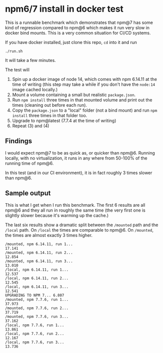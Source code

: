 # npm6/7 install in docker test

This is a runnable benchmark which demonstrates that npm@7 has some kind of regression compared to npm@6 which makes it run very slow in docker bind mounts. This is a very common situation for CI/CD systems.

If you have docker installed, just clone this repo, `cd` into it and run 

```
./run.sh
```

It will take a few minutes.

The test will

1. Spin up a docker image of node 14, which comes with npm 6.14.11 at the time of writing (this step may take a while if you don't have the `node:14` image cached locally.)
2. Mount a volume containing a small but realistic `package.json`.
3. Run `npm install` three times in that mounted volume and print out the times (cleaning out before each run).
4. Copy the `package.json` to a "local" folder (not a bind mount) and run `npm install` three times in that folder too.
5. Upgrade to npm@latest (7.7.4 at the time of writing)
6. Repeat (3) and (4) 


## Findings

I would expect npm@7 to be as quick as, or quicker than npm@6. Running locally, with no virtualization, it runs in any where from 50-100% of the running time of npm@6.

In this test (and in our CI environment), it is in fact roughly 3 times slower than npm@6.


## Sample output

This is what I get when I run this benchmark. The first 6 results are all npm@6 and they all run in roughly the same time (the very first one is slightly slower because it's warming up the cache.)

The last six results show a dramatic split between the `/mounted` path and the `/local` path. On `/local` the times are comparable to npm@6. On `/mounted`, the times are almost exactly 3 times higher.

```
/mounted, npm 6.14.11, run 1...  
17.141                           
/mounted, npm 6.14.11, run 2...  
12.854                           
/mounted, npm 6.14.11, run 3...  
13.010                           
/local, npm 6.14.11, run 1...    
12.537                           
/local, npm 6.14.11, run 2...    
12.545                           
/local, npm 6.14.11, run 3...    
12.541                           
UPGRADING TO NPM 7... 6.807      
/mounted, npm 7.7.6, run 1...    
37.973                           
/mounted, npm 7.7.6, run 2...    
37.719                           
/mounted, npm 7.7.6, run 3...    
37.162                           
/local, npm 7.7.6, run 1...      
13.861                           
/local, npm 7.7.6, run 2...      
12.167                           
/local, npm 7.7.6, run 3...      
13.736                           
```


